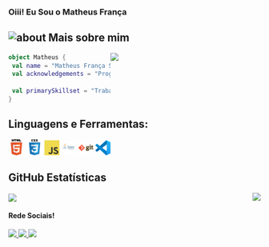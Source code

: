 
### Oiii! Eu Sou o Matheus França

## <img width="45" alt="about" src="https://raw.github.com/elizarov/elizarov/master/about.png"> Mais sobre mim

<img align="right" width="300" src="https://i2.wp.com/allhtaccess.info/wp-content/uploads/2018/03/programming.gif?fit=1281%2C716&ssl=1" />

```kotlin
object Matheus {
 val name = "Matheus França Souto"
 val acknowledgements = "Programador Front-End"
 
 val primarySkillset = "Trabalho em equipe, Comunicação, Determinado"
}
```

## **Linguagens e Ferramentas:**  

<code><img height="32" src="https://raw.githubusercontent.com/github/explore/80688e429a7d4ef2fca1e82350fe8e3517d3494d/topics/html/html.png" alt="HTML5"/></code>
<code><img height="32" src="https://raw.githubusercontent.com/github/explore/80688e429a7d4ef2fca1e82350fe8e3517d3494d/topics/css/css.png" alt="CSS"/></code>
<code><img height="30" src="https://raw.githubusercontent.com/github/explore/80688e429a7d4ef2fca1e82350fe8e3517d3494d/topics/javascript/javascript.png"></code>
<code><img height="30" src="https://raw.githubusercontent.com/github/explore/80688e429a7d4ef2fca1e82350fe8e3517d3494d/topics/java/java.png"></code>
<code><img height="30" src="https://raw.githubusercontent.com/github/explore/80688e429a7d4ef2fca1e82350fe8e3517d3494d/topics/git/git.png"></code>
<code><img height="30" src="https://raw.githubusercontent.com/github/explore/80688e429a7d4ef2fca1e82350fe8e3517d3494d/topics/visual-studio-code/visual-studio-code.png"></code>


## **GitHub Estatísticas**

<div>
<a href="https://github.com/matteusfrancadev">
  <img align="center" src="https://github-readme-stats.vercel.app/api/top-langs/?username=matteusfrancadev&theme=dark&hide_langs_below=1" />
</a>

<img align='right' src="https://github-readme-stats.vercel.app/api?username=matteusfrancadev&show_icons=true&icon_color=black&theme=dark&cache_seconds=2300">
</div>


#### Rede Sociais!

<div>
<a href="https://www.linkedin.com/in/matheus-frança-96494a203/ alt="linkedin" target="_blank">
  <img src="https://img.shields.io/badge/LinkedIn-%230077B5.svg?&style=flat-square&logo=linkedin&logoColor=white">
</a>

 <a href="mailto:matteusfrancadev@gmail.com" alt="gmail" target="_blank">
  <img src="https://img.shields.io/badge/-Gmail-FF0000?style=flat-square&labelColor=FF0000&logo=gmail&logoColor=white&link=mailto:matteusfrancadev@gmail.com" />
 </a>
  
 <a href="https://wa.me/=5571981177698" alt="WhatsApp" target="_blank">
  <img src="https://img.shields.io/badge/-WhatsApp-25d366?style=flat-square&labelColor=25d366&logo=whatsapp&logoColor=white&link=https://wa.me/=5571981177698"/>
 </a>
 
</div>

